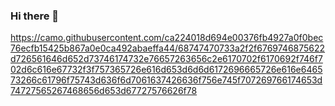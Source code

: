 ### Hi there 👋

https://camo.githubusercontent.com/ca224018d694e00376fb4927a0f0bec76ecfb15425b867a0e0ca492abaeffa44/68747470733a2f2f6769746875622d726561646d652d73746174732e76657263656c2e6170702f6170692f746f702d6c616e67732f3f757365726e616d653d6d6d6172696665726e616e646573266c61796f75743d636f6d7061637426636f756e745f707269766174653d74727565267468656d653d67727576626f78
